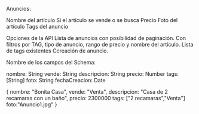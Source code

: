 Anuncios:

Nombre del artículo
Si el artículo se vende o se busca
Precio
Foto del artículo
Tags del anuncio

Opciones de la API
Lista de anuncios con posibilidad de paginación. Con filtros por TAG, tipo de anuncio, rango de precio y nombre del artículo.
Lista de tags existentes
Ccreación de anuncio.

Nombre de los campos del Schema:

nombre:  String
vende: String
descripcion: String
precio: Number
tags: [String]
foto: String
fechaCreacion: Date

{
nombre: "Bonita Casa",
vende: "Venta",
descripcion: "Casa de 2 recamaras con un baño",
precio: 2300000
tags: ["2 recamaras","Venta"]
foto:"Anuncio1.jpg"
}

